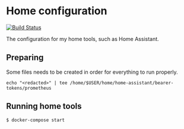 # Home configuration

[![Build Status](https://travis-ci.org/anton-johansson/home.svg?branch=master)](https://travis-ci.org/anton-johansson/home)

The configuration for my home tools, such as Home Assistant.


## Preparing

Some files needs to be created in order for everything to run properly.

```shell
echo "<redacted>" | tee /home/$USER/home/home-assistant/bearer-tokens/prometheus
```

## Running home tools

```shell
$ docker-compose start
```
